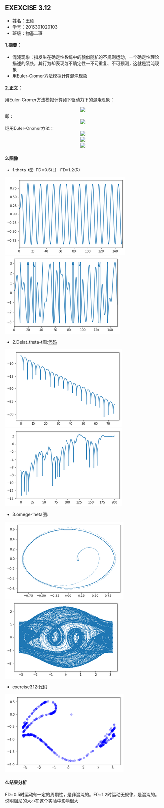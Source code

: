 ## EXEXCISE 3.12    
* 姓名：王硕
* 学号：2015301020103
* 班级：物基二班    
#### 1.摘要：
* 混沌现象：指发生在确定性系统中的貌似随机的不规则运动，一个确定性理论描述的系统，其行为却表现为不确定性一不可重复、不可预测，这就是混沌现象
* 用Euler-Cromer方法模拟计算混沌现象    
#### 2.正文：    
用Euler-Cromer方法模拟计算如下驱动力下的混沌现象：    
<div align=center>

<img src="http://latex.codecogs.com/gif.latex?\frac{\mathrm{d}\,\theta\,^{2}}{\mathrm{d}\,t^2}=-\frac{g}{l}sin\theta\,-q\frac{\mathrm{d}\,\theta\,}{\mathrm{d}\,t}+F_{D}sin(\Omega\,_{D}t)">    
</div>
即：    
<div align=center>

<img src="http://latex.codecogs.com/gif.latex?\frac{\mathrm{d}\,\omega}{\mathrm{d}\,t}=-\frac{g}{l}sin\theta\,-q\frac{\mathrm{d}\,\theta\,}{\mathrm{d}\,t}+F_{D}sin(\Omega\,_{D}t)">    
</div>
运用Euler-Cromer方法：    
<div align=center>

<img src="http://latex.codecogs.com/gif.latex?\omega_{i+1}=\omega_{i}-[(\frac{g}{l})sin\theta_{i}-q\omega_{i}+F_{D}sin(\Omega_{D})]\Delta\,t">    
</div>
<div align=center>

<img src="http://latex.codecogs.com/gif.latex?\theta_{i+1}=\theta_{i}+\omega_{i+1}\Delta\,t">     
</div>
<div align=center>

<img src="http://latex.codecogs.com/gif.latex?t_{i+1}=t_{i}+\Delta\,t">    
</div>    

#### 3.图像
* 1.theta-t图: FD=0.5(L)    FD=1.2(R)    

![](https://github.com/March0ns/Computional_Physics_N2015301020103/blob/master/EXERCISE/F6_c_1.png)![](https://github.com/March0ns/Computional_Physics_N2015301020103/blob/master/EXERCISE/F6_c_2.png)    

* 2.Delat_theta-t图:[代码](https://github.com/March0ns/Computional_Physics_N2015301020103/blob/master/EXERCISE/temp6a.py)    

![](https://github.com/March0ns/Computional_Physics_N2015301020103/blob/master/EXERCISE/F6_a_1.png)
![](https://github.com/March0ns/Computional_Physics_N2015301020103/blob/master/EXERCISE/F6_a_2.png)    

* 3.omege-theta图:    

![](https://github.com/March0ns/Computional_Physics_N2015301020103/blob/master/EXERCISE/F6_b_1.png)
![](https://github.com/March0ns/Computional_Physics_N2015301020103/blob/master/EXERCISE/F6_b_2.png)    

* exercise3.12:[代码](https://github.com/March0ns/Computional_Physics_N2015301020103/blob/master/EXERCISE/temp6b.py)

![](https://github.com/March0ns/Computional_Physics_N2015301020103/blob/master/EXERCISE/F6_d_2.png)    

#### 4.结果分析     
FD=0.5时运动有一定的周期性，是非混沌的。FD=1.2时运动无规律，是混沌的。说明阻尼的大小在这个实验中影响很大

   
       


    

